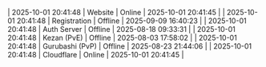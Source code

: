 | 2025-10-01 20:41:48 | Website | Online | 2025-10-01 20:41:45 |
| 2025-10-01 20:41:48 | Registration | Offline | 2025-09-09 16:40:23 |
| 2025-10-01 20:41:48 | Auth Server | Offline | 2025-08-18 09:33:31 |
| 2025-10-01 20:41:48 | Kezan (PvE) | Offline | 2025-08-03 17:58:02 |
| 2025-10-01 20:41:48 | Gurubashi (PvP) | Offline | 2025-08-23 21:44:06 |
| 2025-10-01 20:41:48 | Cloudflare | Online | 2025-10-01 20:41:45 |
